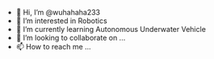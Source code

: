 - 👋 Hi, I’m @wuhahaha233
- 👀 I’m interested in Robotics
- 🌱 I’m currently learning Autonomous Underwater Vehicle 
- 💞️ I’m looking to collaborate on ...
- 📫 How to reach me ...

<!---
wuhahaha233/wuhahaha233 is a ✨ special ✨ repository because its `README.md` (this file) appears on your GitHub profile.
You can click the Preview link to take a look at your changes.
--->
